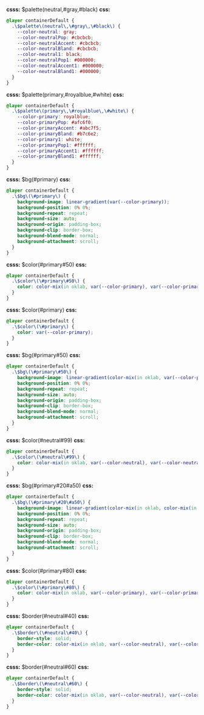 **csss:** $palette(neutral,#gray,#black)
**css:**
```css
@layer containerDefault {
  .\$palette\(neutral\,\#gray\,\#black\) {
    --color-neutral: gray;
    --color-neutralPop: #cbcbcb;
    --color-neutralAccent: #cbcbcb;
    --color-neutralBland: #cbcbcb;
    --color-neutral1: black;
    --color-neutralPop1: #000000;
    --color-neutralAccent1: #000000;
    --color-neutralBland1: #000000;
  }
}
```

**csss:** $palette(primary,#royalblue,#white)
**css:**
```css
@layer containerDefault {
  .\$palette\(primary\,\#royalblue\,\#white\) {
    --color-primary: royalblue;
    --color-primaryPop: #afc6f0;
    --color-primaryAccent: #abc7f5;
    --color-primaryBland: #b7c6e2;
    --color-primary1: white;
    --color-primaryPop1: #ffffff;
    --color-primaryAccent1: #ffffff;
    --color-primaryBland1: #ffffff;
  }
}
```


**csss:** $bg(#primary)
**css:**
```css
@layer containerDefault {
  .\$bg\(\#primary\) {
    background-image: linear-gradient(var(--color-primary));
    background-position: 0% 0%;
    background-repeat: repeat;
    background-size: auto;
    background-origin: padding-box;
    background-clip: border-box;
    background-blend-mode: normal;
    background-attachment: scroll;
  }
}
```
**csss:** $color(#primary#50)
**css:**
```css
@layer containerDefault {
  .\$color\(\#primary\#50\) {
    color: color-mix(in oklab, var(--color-primary), var(--color-primary1) 50%);
  }
}
```

**csss:** $color(#primary)
**css:**
```css
@layer containerDefault {
  .\$color\(\#primary\) {
    color: var(--color-primary);
  }
}
```

**csss:** $bg(#primary#50)
**css:**
```css
@layer containerDefault {
  .\$bg\(\#primary\#50\) {
    background-image: linear-gradient(color-mix(in oklab, var(--color-primary), var(--color-primary1) 50%));
    background-position: 0% 0%;
    background-repeat: repeat;
    background-size: auto;
    background-origin: padding-box;
    background-clip: border-box;
    background-blend-mode: normal;
    background-attachment: scroll;
  }
}
```

**csss:** $color(#neutral#99)
**css:**
```css
@layer containerDefault {
  .\$color\(\#neutral\#99\) {
    color: color-mix(in oklab, var(--color-neutral), var(--color-neutral1) 99%);
  }
}
```

**csss:** $bg(#primary#20#a50)
**css:**
```css
@layer containerDefault {
  .\$bg\(\#primary\#20\#a50\) {
    background-image: linear-gradient(color-mix(in oklab, color-mix(in oklab, var(--color-primary), var(--color-primary1) 20%), transparent 50%));
    background-position: 0% 0%;
    background-repeat: repeat;
    background-size: auto;
    background-origin: padding-box;
    background-clip: border-box;
    background-blend-mode: normal;
    background-attachment: scroll;
  }
}
```

**csss:** $color(#primary#80)
**css:**
```css
@layer containerDefault {
  .\$color\(\#primary\#80\) {
    color: color-mix(in oklab, var(--color-primary), var(--color-primary1) 80%);
  }
}
```

**csss:** $border(#neutral#40)
**css:**
```css
@layer containerDefault {
  .\$border\(\#neutral\#40\) {
    border-style: solid;
    border-color: color-mix(in oklab, var(--color-neutral), var(--color-neutral1) 40%);
  }
}
```

**csss:** $border(#neutral#60)
**css:**
```css
@layer containerDefault {
  .\$border\(\#neutral\#60\) {
    border-style: solid;
    border-color: color-mix(in oklab, var(--color-neutral), var(--color-neutral1) 60%);
  }
}
```